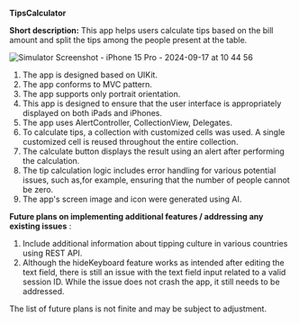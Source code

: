 **TipsCalculator**

**Short description:** This app helps users calculate tips based on the bill amount and split the tips among the people present at the table.

![Simulator Screenshot - iPhone 15 Pro - 2024-09-17 at 10 44 56](https://github.com/user-attachments/assets/33f2a6e6-f635-4366-85b9-f8808cb89cae)


1) The app is designed based on UIKit.
2) The app conforms to MVC pattern.
3) The app supports only portrait orientation.
4) This app is designed to ensure that the user interface is appropriately displayed on both iPads and iPhones.
5) The app uses AlertController, CollectionView, Delegates.
6) To calculate tips, a collection with customized cells was used. A single customized cell is reused throughout the entire collection.
7) The calculate button displays the result using an alert after performing the calculation.
8) The tip calculation logic includes error handling for various potential issues, such as,for example, ensuring that the number of people cannot be zero.
9) The app's screen image and icon were generated using AI.

**Future plans on implementing additional features / addressing any existing issues** :
1) Include additional information about tipping culture in various countries using REST API.
2) Although the hideKeyboard feature works as intended after editing the text field, there is still an issue with the text field input related to a valid session ID.
   While the issue does not crash the app, it still needs to be addressed.
   
The list of future plans is not finite and may be subject to adjustment.
